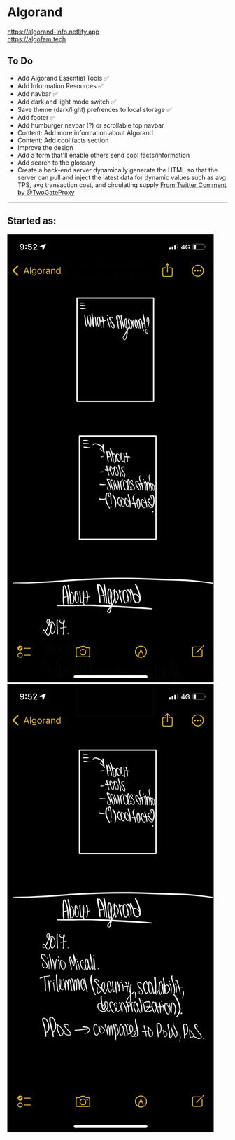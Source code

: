 # Algorand  
https://algorand-info.netlify.app  
https://algofam.tech  

## To Do
- Add Algorand Essential Tools :white_check_mark:
- Add Information Resources :white_check_mark:
- Add navbar :white_check_mark:
- Add dark and light mode switch :white_check_mark:
- Save theme (dark/light) prefrences to local storage :white_check_mark:
- Add footer :white_check_mark:
- Add humburger navbar (?) or scrollable top navbar
- Content: Add more information about Algorand
- Content: Add cool facts section 
- Improve the design
- Add a form that'll enable others send cool facts/information
- Add search to the glossary
- Create a back-end server dynamically generate the HTML so that the server can pull and inject the latest data for dynamic values such as avg TPS, avg transaction cost, and circulating supply [From Twitter Comment by @TwoGateProxy](https://twitter.com/TwoGateProxy/status/1669946696309301248)
  
---
## Started as:  
![first](IMG_0608.png)  
![second](IMG_0609.png)
